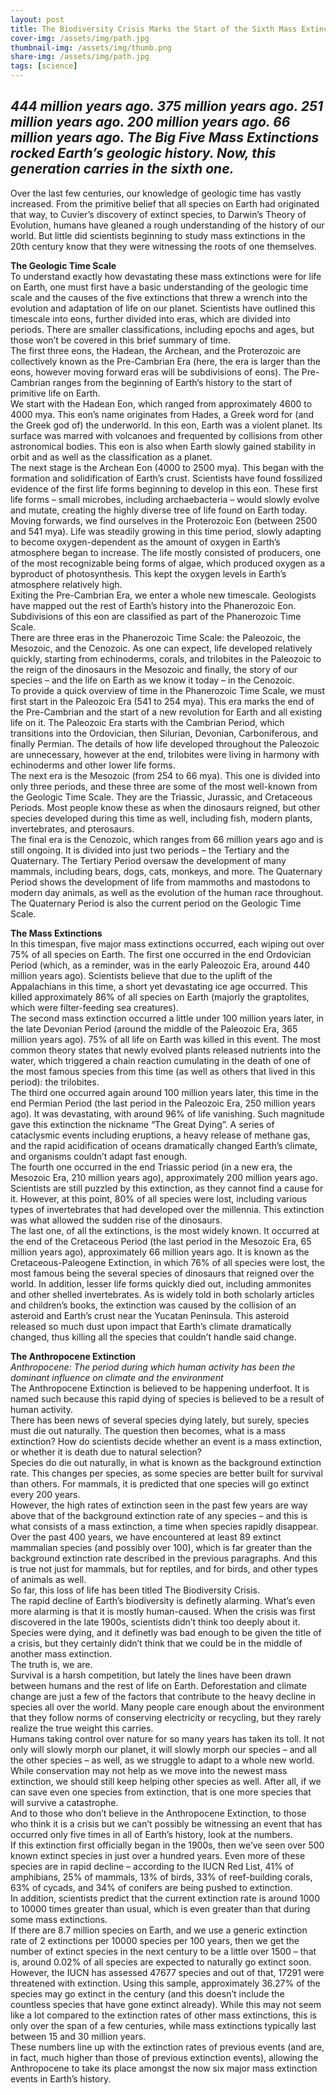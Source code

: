 ```yaml
---
layout: post
title: The Biodiversity Crisis Marks the Start of the Sixth Mass Extinction
cover-img: /assets/img/path.jpg
thumbnail-img: /assets/img/thumb.png
share-img: /assets/img/path.jpg
tags: [science]
---
```


## _444 million years ago. 375 million years ago. 251 million years ago. 200 million years ago. 66 million years ago. The Big Five Mass Extinctions rocked Earth’s geologic history. Now, this generation carries in the sixth one._

Over the last few centuries, our knowledge of geologic time has vastly increased. From the primitive belief that all species on Earth had originated that way, to Cuvier’s discovery of extinct species, to Darwin’s Theory of Evolution, humans have gleaned a rough understanding of the history of our world. But little did scientists beginning to study mass extinctions in the 20th century know that they were witnessing the roots of one themselves.  

**The Geologic Time Scale**  
To understand exactly how devastating these mass extinctions were for life on Earth, one must first have a basic understanding of the geologic time scale and the causes of the five extinctions that threw a wrench into the evolution and adaptation of life on our planet. Scientists have outlined this timescale into eons, further divided into eras, which are divided into periods. There are smaller classifications, including epochs and ages, but those won’t be covered in this brief summary of time.  
The first three eons, the Hadean, the Archean, and the Proterozoic are collectively known as the Pre-Cambrian Era (here, the era is larger than the eons, however moving forward eras will be subdivisions of eons). The Pre-Cambrian ranges from the beginning of Earth’s history to the start of primitive life on Earth.  
We start with the Hadean Eon, which ranged from approximately 4600 to 4000 mya. This eon’s name originates from Hades, a Greek word for (and the Greek god of) the underworld. In this eon, Earth was a violent planet. Its surface was marred with volcanoes and frequented by collisions from other astronomical bodies. This eon is also when Earth slowly gained stability in orbit and as well as the classification as a planet.  
The next stage is the Archean Eon (4000 to 2500 mya). This began with the formation and solidification of Earth’s crust. Scientists have found fossilized evidence of the first life forms beginning to develop in this eon. These first life forms – small microbes, including archaebacteria – would slowly evolve and mutate, creating the highly diverse tree of life found on Earth today.  
Moving forwards, we find ourselves in the Proterozoic Eon (between 2500 and 541 mya). Life was steadily growing in this time period, slowly adapting to become oxygen-dependent as the amount of oxygen in Earth’s atmosphere began to increase. The life mostly consisted of producers, one of the most recognizable being forms of algae, which produced oxygen as a byproduct of photosynthesis. This kept the oxygen levels in Earth’s atmosphere relatively high.  
Exiting the Pre-Cambrian Era, we enter a whole new timescale. Geologists have mapped out the rest of Earth’s history into the Phanerozoic Eon. Subdivisions of this eon are classified as part of the Phanerozoic Time Scale.  
There are three eras in the Phanerozoic Time Scale: the Paleozoic, the Mesozoic, and the Cenozoic. As one can expect, life developed relatively quickly, starting from echinoderms, corals, and trilobites in the Paleozoic to the reign of the dinosaurs in the Mesozoic and finally, the story of our species – and the life on Earth as we know it today – in the Cenozoic.   
To provide a quick overview of time in the Phanerozoic Time Scale, we must first start in the Paleozoic Era (541 to 254 mya). This era marks the end of the Pre-Cambrian and the start of a new revolution for Earth and all existing life on it. The Paleozoic Era starts with the Cambrian Period, which transitions into the Ordovician, then Silurian, Devonian, Carboniferous, and finally Permian. The details of how life developed throughout the Paleozoic are unnecessary, however at the end, trilobites were living in harmony with echinoderms and other lower life forms.   
The next era is the Mesozoic (from 254 to 66 mya). This one is divided into only three periods, and these three are some of the most well-known from the Geologic Time Scale. They are the Triassic, Jurassic, and Cretaceous Periods. Most people know these as when the dinosaurs reigned, but other species developed during this time as well, including fish, modern plants, invertebrates, and pterosaurs.  
The final era is the Cenozoic, which ranges from 66 million years ago and is still ongoing. It is divided into just two periods – the Tertiary and the Quaternary. The Tertiary Period oversaw the development of many mammals, including bears, dogs, cats, monkeys, and more. The Quaternary Period shows the development of life from mammoths and mastodons to modern day animals, as well as the evolution of the human race throughout. The Quaternary Period is also the current period on the Geologic Time Scale.  

**The Mass Extinctions**  
In this timespan, five major mass extinctions occurred, each wiping out over 75% of all species on Earth. The first one occurred in the end Ordovician Period (which, as a reminder, was in the early Paleozoic Era, around 440 million years ago). Scientists believe that due to the uplift of the Appalachians in this time, a short yet devastating ice age occurred. This killed approximately 86% of all species on Earth (majorly the graptolites, which were filter-feeding sea creatures).   
The second mass extinction occurred a little under 100 million years later, in the late Devonian Period (around the middle of the Paleozoic Era, 365 million years ago). 75% of all life on Earth was killed in this event. The most common theory states that newly evolved plants released nutrients into the water, which triggered a chain reaction cumulating in the death of one of the most famous species from this time (as well as others that lived in this period): the trilobites.  
The third one occurred again around 100 million years later, this time in the end Permian Period (the last period in the Paleozoic Era, 250 million years ago). It was devastating, with around 96% of life vanishing. Such magnitude gave this extinction the nickname “The Great Dying”. A series of cataclysmic events including eruptions, a heavy release of methane gas, and the rapid acidification of oceans dramatically changed Earth’s climate, and organisms couldn’t adapt fast enough.   
The fourth one occurred in the end Triassic period (in a new era, the Mesozoic Era, 210 million years ago), approximately 200 million years ago. Scientists are still puzzled by this extinction, as they cannot find a cause for it. However, at this point, 80% of all species were lost, including various types of invertebrates that had developed over the millennia. This extinction was what allowed the sudden rise of the dinosaurs.  
The last one, of all the extinctions, is the most widely known. It occurred at the end of the Cretaceous Period (the last period in the Mesozoic Era, 65 million years ago), approximately 66 million years ago. It is known as the Cretaceous-Paleogene Extinction, in which 76% of all species were lost, the most famous being the several species of dinosaurs that reigned over the world. In addition, lesser life forms quickly died out, including ammonites and other shelled invertebrates. As is widely told in both scholarly articles and children’s books, the extinction was caused by the collision of an asteroid and Earth’s crust near the Yucatan Peninsula. This asteroid released so much dust upon impact that Earth’s climate dramatically changed, thus killing all the species that couldn’t handle said change.  

**The Anthropocene Extinction**  
_Anthropocene: The period during which human activity has been the dominant influence on climate and the environment_  
The Anthropocene Extinction is believed to be happening underfoot. It is named such because this rapid dying of species is believed to be a result of human activity.  
There has been news of several species dying lately, but surely, species must die out naturally. The question then becomes, what is a mass extinction? How do scientists decide whether an event is a mass extinction, or whether it is death due to natural selection?  
Species do die out naturally, in what is known as the background extinction rate. This changes per species, as some species are better built for survival than others. For mammals, it is predicted that one species will go extinct every 200 years.  
However, the high rates of extinction seen in the past few years are way above that of the background extinction rate of any species – and this is what consists of a mass extinction, a time when species rapidly disappear.  
Over the past 400 years, we have encountered at least 89 extinct mammalian species (and possibly over 100), which is far greater than the background extinction rate described in the previous paragraphs. And this is true not just for mammals, but for reptiles, and for birds, and other types of animals as well.  
So far, this loss of life has been titled The Biodiversity Crisis.  
The rapid decline of Earth’s biodiversity is definetly alarming. What’s even more alarming is that it is mostly human-caused. When the crisis was first discovered in the late 1900s, scientists didn’t think too deeply about it. Species were dying, and it definetly was bad enough to be given the title of a crisis, but they certainly didn’t think that we could be in the middle of another mass extinction.  
The truth is, we are.  
Survival is a harsh competition, but lately the lines have been drawn between humans and the rest of life on Earth. Deforestation and climate change are just a few of the factors that contribute to the heavy decline in species all over the world. Many people care enough about the environment that they follow norms of conserving electricity or recycling, but they rarely realize the true weight this carries.  
Humans taking control over nature for so many years has taken its toll. It not only will slowly morph our planet, it will slowly morph our species – and all the other species – as well, as we struggle to adapt to a whole new world.  
While conservation may not help as we move into the newest mass extinction, we should still keep helping other species as well. After all, if we can save even one species from extinction, that is one more species that will survive a catastrophe.  
And to those who don’t believe in the Anthropocene Extinction, to those who think it is a crisis but we can’t possibly be witnessing an event that has occurred only five times in all of Earth’s history, look at the numbers.  
If this extinction first officially began in the 1900s, then we’ve seen over 500 known extinct species in just over a hundred years. Even more of these species are in rapid decline – according to the IUCN Red List, 41% of amphibians, 25% of mammals, 13% of birds, 33% of reef-building corals, 63% of cycads, and 34% of conifers are being pushed to extinction.   
In addition, scientists predict that the current extinction rate is around 1000 to 10000 times greater than usual, which is even greater than that during some mass extinctions.  
If there are 8.7 million species on Earth, and we use a generic extinction rate of 2 extinctions per 10000 species per 100 years, then we get the number of extinct species in the next century to be a little over 1500 – that is, around 0.02% of all species are expected to naturally go extinct soon.  
However, the IUCN has assessed 47677 species and out of that, 17291 were threatened with extinction. Using this sample, approximately 36.27% of the species may go extinct in the century (and this doesn’t include the countless species that have gone extinct already). While this may not seem like a lot compared to the extinction rates of other mass extinctions, this is only over the span of a few centuries, while mass extinctions typically last between 15 and 30 million years.  
These numbers line up with the extinction rates of previous events (and are, in fact, much higher than those of previous extinction events), allowing the Anthropocene to take its place amongst the now six major mass extinction events in Earth’s history.

